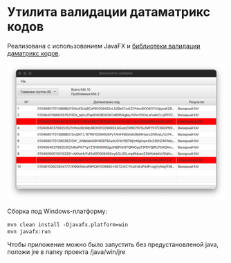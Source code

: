 # Утилита валидации датаматрикс кодов

Реализована с использованием JavaFX и [библиотеки валидации даматрикс кодов](https://github.com/lamoda/datamatrix-validator).

![img.png](src/main/resources/img/main.png)

Сборка под Windows-платформу:
```
mvn clean install -Djavafx.platform=win
mvn javafx:run
```

Чтобы приложение можно было запустить без предустановленой java, положи jre в папку проекта /java/win/jre